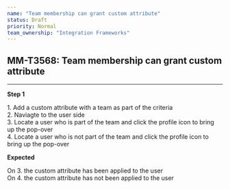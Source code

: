 ```yaml
---
name: "Team membership can grant custom attribute"
status: Draft
priority: Normal
team_ownership: "Integration Frameworks"
---
```


## MM-T3568: Team membership can grant custom attribute

---

**Step 1**

1\. Add a custom attribute with a team as part of the criteria\
2\. Naviagte to the user side\
3\. Locate a user who is part of the team and click the profile icon to bring up the pop-over\
4\. Locate a user who is not part of the team and click the profile icon to bring up the pop-over

**Expected**

On 3. the custom attribute has been applied to the user\
On 4. the custom attribute has not been applied to the user
